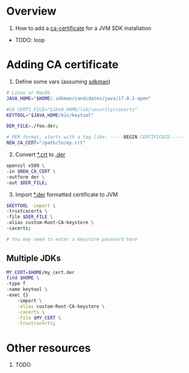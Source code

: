 # Overview
1. How to add a [ca-certificate](TODO) for a JVM SDK installation


- TODO: loop

# Adding CA certificate
1. Define some vars (assuming [sdkman](https://sdkman.io/))
```bash
# Linux or MacOS
JAVA_HOME="$HOME/.sdkman/candidates/java/17.0.1-open"

#CA_CERTS_FILE="$JAVA_HOME/lib/security/cacerts"
KEYTOOL="$JAVA_HOME/bin/keytool"

DER_FILE=./foo.der;

# PEM format, starts with a tag like: -----BEGIN CERTIFICATE-----
NEW_CA_CERT="/path/to/my.crt"
```
2. Convert [*.crt]() to [.der](https://wiki.openssl.org/index.php/DER)
```bash
openssl x509 \
-in $NEW_CA_CERT \
-outform der \
-out $DER_FILE;
```
3. Import [*.der](https://wiki.openssl.org/index.php/DER) formatted certificate to JVM
```bash
$KEYTOOL -import \
-trustcacerts \
-file $DER_FILE \
-alias custom-Root-CA-keystore \
-cacerts;

# You may need to enter a keystore password here
```

## Multiple JDKs
```bash
MY_CERT=$HOME/my_cert.der
find $HOME \
-type f
-name keytool \
-exec {}
    -import \
    -alias custom-Root-CA-keystore \
    -cacerts \
    -file $MY_CERT \
    -trustcacerts;
```


# Other resources
1. TODO